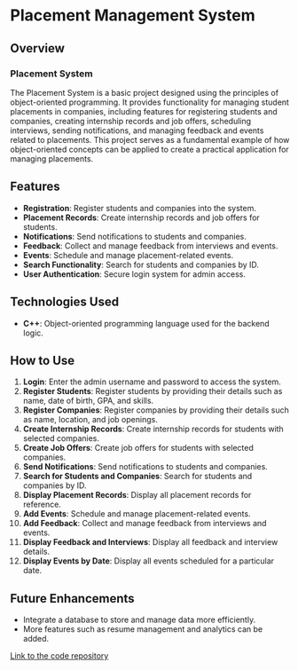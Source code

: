 # Placement Management System 

## Overview
### Placement System

The Placement System is a basic project designed using the principles of object-oriented programming. It provides functionality for managing student placements in companies, including features for registering students and companies, creating internship records and job offers, scheduling interviews, sending notifications, and managing feedback and events related to placements. This project serves as a fundamental example of how object-oriented concepts can be applied to create a practical application for managing placements.

## Features
- **Registration**: Register students and companies into the system.
- **Placement Records**: Create internship records and job offers for students.
- **Notifications**: Send notifications to students and companies.
- **Feedback**: Collect and manage feedback from interviews and events.
- **Events**: Schedule and manage placement-related events.
- **Search Functionality**: Search for students and companies by ID.
- **User Authentication**: Secure login system for admin access.


## Technologies Used
- **C++**: Object-oriented programming language used for the backend logic.

## How to Use
1. **Login**: Enter the admin username and password to access the system.
2. **Register Students**: Register students by providing their details such as name, date of birth, GPA, and skills.
3. **Register Companies**: Register companies by providing their details such as name, location, and job openings.
4. **Create Internship Records**: Create internship records for students with selected companies.
5. **Create Job Offers**: Create job offers for students with selected companies.
6. **Send Notifications**: Send notifications to students and companies.
7. **Search for Students and Companies**: Search for students and companies by ID.
8. **Display Placement Records**: Display all placement records for reference.
9. **Add Events**: Schedule and manage placement-related events.
10. **Add Feedback**: Collect and manage feedback from interviews and events.
11. **Display Feedback and Interviews**: Display all feedback and interview details.
12. **Display Events by Date**: Display all events scheduled for a particular date.

## Future Enhancements
- Integrate a database to store and manage data more efficiently.
-  More features such as resume management and analytics can be added.


[Link to the code repository](https://github.com/PAI-SHREYA/Placement-Management-System)
